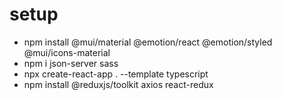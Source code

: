 # setup

* npm install @mui/material @emotion/react @emotion/styled @mui/icons-material
* npm i json-server sass
* npx create-react-app . --template typescript
* npm install @reduxjs/toolkit axios react-redux
